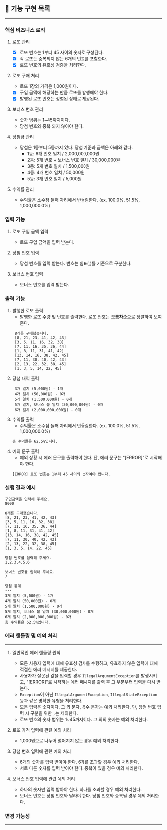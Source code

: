 ## 📝 기능 구현 목록

---

### 핵심 비즈니스 로직
1. 로또 관리
   - [x] 로또 번호는 1부터 45 사이의 숫자로 구성된다.
   - [x] 각 로또는 중복되지 않는 6개의 번호를 포함한다.
   - [x] 로또 번호의 유효성 검증을 처리한다.

2. 로또 구매 처리
   - 로또 1장의 가격은 1,000원이다.
   - [x] 구입 금액에 해당하는 만큼 로또를 발행해야 한다.
   - [x] 발행된 로또 번호는 정렬된 상태로 제공된다.

3. 보너스 번호 관리
   - 숫자 범위는 1~45까지이다.
   - 당첨 번호와 중복 되지 않아야 한다.

4. 당첨금 관리
   - 당첨은 1등부터 5등까지 있다. 당첨 기준과 금액은 아래와 같다.
     - 1등: 6개 번호 일치 / 2,000,000,000원
     - 2등: 5개 번호 + 보너스 번호 일치 / 30,000,000원
     - 3등: 5개 번호 일치 / 1,500,000원
     - 4등: 4개 번호 일치 / 50,000원
     - 5등: 3개 번호 일치 / 5,000원

5. 수익률 관리 
   - 수익률은 소수점 둘째 자리에서 반올림한다. (ex. 100.0%, 51.5%, 1,000,000.0%)

### 입력 기능
1. 로또 구입 금액 입력
   - 로또 구입 금액을 입력 받는다.
   
2. 당첨 번호 입력
   - 당첨 번호를 입력 받는다. 번호는 쉼표(,)를 기준으로 구분한다.
   
3. 보너스 번호 입력
   - 보너스 번호를 입력 받는다.

### 출력 기능

1. 발행한 로또 출력
   - 발행한 로또 수량 및 번호를 출력한다. 로또 번호는 **오름차순**으로 정렬하여 보여준다.
   ```
    8개를 구매했습니다.
    [8, 21, 23, 41, 42, 43]
    [3, 5, 11, 16, 32, 38]
    [7, 11, 16, 35, 36, 44]
    [1, 8, 11, 31, 41, 42]
    [13, 14, 16, 38, 42, 45]
    [7, 11, 30, 40, 42, 43]
    [2, 13, 22, 32, 38, 45]
    [1, 3, 5, 14, 22, 45]
   ```
2. 당첨 내역 출력
   ```
    3개 일치 (5,000원) - 1개
    4개 일치 (50,000원) - 0개
    5개 일치 (1,500,000원) - 0개
    5개 일치, 보너스 볼 일치 (30,000,000원) - 0개
    6개 일치 (2,000,000,000원) - 0개
   ```
3. 수익률 출력
   - 수익률은 소수점 둘째 자리에서 반올림한다. (ex. 100.0%, 51.5%, 1,000,000.0%)
   ```
   총 수익률은 62.5%입니다.
   ```
4. 예외 문구 출력
   - 예외 상황 시 에러 문구를 출력해야 한다. 단, 에러 문구는 "[ERROR]"로 시작해야 한다.
   ```
   [ERROR] 로또 번호는 1부터 45 사이의 숫자여야 합니다.
   ```

### 실행 결과 예시
```
구입금액을 입력해 주세요.
8000

8개를 구매했습니다.
[8, 21, 23, 41, 42, 43] 
[3, 5, 11, 16, 32, 38] 
[7, 11, 16, 35, 36, 44] 
[1, 8, 11, 31, 41, 42] 
[13, 14, 16, 38, 42, 45] 
[7, 11, 30, 40, 42, 43] 
[2, 13, 22, 32, 38, 45] 
[1, 3, 5, 14, 22, 45]

당첨 번호를 입력해 주세요.
1,2,3,4,5,6

보너스 번호를 입력해 주세요.
7

당첨 통계
---
3개 일치 (5,000원) - 1개
4개 일치 (50,000원) - 0개
5개 일치 (1,500,000원) - 0개
5개 일치, 보너스 볼 일치 (30,000,000원) - 0개
6개 일치 (2,000,000,000원) - 0개
총 수익률은 62.5%입니다.
```

### 에러 핸들링 및 예외 처리

---

1. 일반적인 에러 핸들링 원칙
   - 모든 사용자 입력에 대해 유효성 검사를 수행하고, 유효하지 않은 입력에 대해 적절한 에러 메시지를 제공한다.
   - 사용자가 잘못된 값을 입력할 경우 `IllegalArgumentException`를 발생시키고, "[ERROR]"로 시작하는 에러 메시지를 출력 후 그 부분부터 입력을 다시 받는다.
   - `Exception`이 아닌 `IllegalArgumentException`, `IllegalStateException` 등과 같은 명확한 유형을 처리한다.
   - 모든 입력은 숫자이다. 그 외 문자, 특수 문자는 예외 처리한다. 단, 당첨 번호 입력 시 구분을 위한 `,`는 제외한다.
   - 로또 번호의 숫자 범위는 1~45까지이다. 그 외의 숫자는 예외 처리한다. 

2. 로또 가격 입력에 관련 예외 처리
   - 1,000원으로 나누어 떨어지지 않는 경우 예외 처리한다.

3. 당첨 번호 입력에 관련 예외 처리
   - 6개의 숫자를 입력 받아야 한다. 6개를 초과할 경우 예외 처리한다.
   - 서로 다른 숫자를 입력 받아야 한다. 중복이 있을 경우 예외 처리한다.

4. 보너스 번호 입력에 관련 예외 처리
   - 하나의 숫자만 입력 받아야 한다. 하나를 초과할 경우 예외 처리한다.
   - 보너스 번호는 당첨 번호와 달라야 한다. 당첨 번호와 중복될 경우 예외 처리한다.

### 변경 가능성

---

